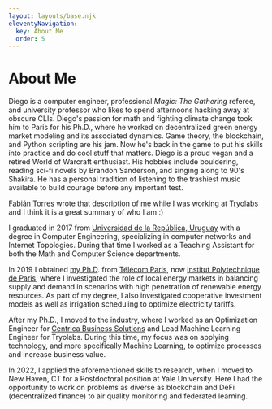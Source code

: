 ```yaml
---
layout: layouts/base.njk
eleventyNavigation:
  key: About Me
  order: 5
---
```

# About Me

Diego is a computer engineer, professional *Magic: The Gathering* referee, and university professor who likes to spend afternoons hacking away at obscure CLIs.
Diego's passion for math and fighting climate change took him to Paris for his Ph.D., where he worked on decentralized green energy market modeling and its associated dynamics. Game theory, the blockchain, and Python scripting are his jam. Now he's back in the game to put his skills into practice and do cool stuff that matters.
Diego is a proud vegan and a retired World of Warcraft enthusiast. His hobbies include bouldering, reading sci-fi novels by Brandon Sanderson, and singing along to 90's Shakira. He has a personal tradition of listening to the trashiest music available to build courage before any important test.


[Fabián Torres](https://www.eecg.utoronto.ca/~torres62/) wrote that description of me while I was working at [Tryolabs](http://tryolabs.com) and I think it is a great summary of who I am :)

I graduated in 2017 from [Universidad de la República, Uruguay](https://www.fing.edu.uy/) with a degree in Computer Engineering, specializing in computer networks and Internet Topologies. During that time I worked as a Teaching Assistant for both the Math and Computer Science departments.

In 2019 I obtained [my Ph.D](https://tel.archives-ouvertes.fr/tel-03188659/document). from [Télécom Paris](https://www.telecom-paris.fr/), now [Institut Polytechnique de Paris](https://www.ip-paris.fr/en), where I investigated the role of local energy markets in balancing supply and demand in scenarios with high penetration of renewable energy resources. As part of my degree, I also investigated cooperative investment models as well as irrigation scheduling to optimize electricity tariffs.

After my Ph.D., I moved to the industry, where I worked as an Optimization Engineer for [Centrica Business Solutions](https://www.centricabusinesssolutions.com/) and Lead Machine Learning Engineer for Tryolabs. During this time, my focus was on applying technology, and more specifically Machine Learning, to optimize processes and increase business value.

In 2022, I applied the aforementioned skills to research, when I moved to New Haven, CT for a Postdoctoral position at Yale University. Here I had the opportunity to work on problems as diverse as blockchain and DeFi (decentralized finance) to air quality monitoring and federated learning.
